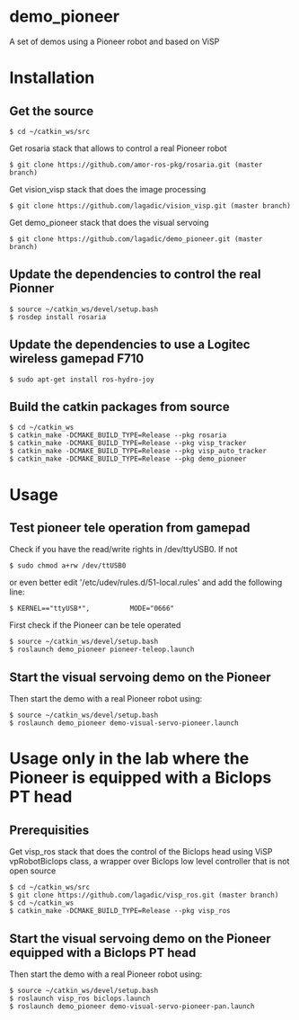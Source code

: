 demo_pioneer
============

A set of demos using a Pioneer robot and based on ViSP

# Installation

## Get the source

	$ cd ~/catkin_ws/src

Get rosaria stack that allows to control a real Pioneer robot

	$ git clone https://github.com/amor-ros-pkg/rosaria.git (master branch)

Get vision_visp stack that does the image processing

	$ git clone https://github.com/lagadic/vision_visp.git (master branch)

Get demo_pioneer stack that does the visual servoing

	$ git clone https://github.com/lagadic/demo_pioneer.git (master branch)

## Update the dependencies to control the real Pionner

	$ source ~/catkin_ws/devel/setup.bash
	$ rosdep install rosaria

## Update the dependencies to use a Logitec wireless gamepad F710

	$ sudo apt-get install ros-hydro-joy

## Build the catkin packages from source

	$ cd ~/catkin_ws
	$ catkin_make -DCMAKE_BUILD_TYPE=Release --pkg rosaria
	$ catkin_make -DCMAKE_BUILD_TYPE=Release --pkg visp_tracker
	$ catkin_make -DCMAKE_BUILD_TYPE=Release --pkg visp_auto_tracker
	$ catkin_make -DCMAKE_BUILD_TYPE=Release --pkg demo_pioneer

# Usage

## Test pioneer tele operation from gamepad

Check if you have the read/write rights in /dev/ttyUSB0. If not

	$ sudo chmod a+rw /dev/ttUSB0

or even better edit '/etc/udev/rules.d/51-local.rules' and add the following line:

	$ KERNEL=="ttyUSB*",          MODE="0666"

First check if the Pioneer can be tele operated

	$ source ~/catkin_ws/devel/setup.bash
	$ roslaunch demo_pioneer pioneer-teleop.launch

## Start the visual servoing demo on the Pioneer

Then start the demo with a real Pioneer robot using:

	$ source ~/catkin_ws/devel/setup.bash
	$ roslaunch demo_pioneer demo-visual-servo-pioneer.launch

# Usage only in the lab where the Pioneer is equipped with a Biclops PT head
 
## Prerequisities

Get visp_ros stack that does the control of the Biclops head using ViSP vpRobotBiclops class, a wrapper over Biclops low level controller that is not open source 

	$ cd ~/catkin_ws/src
	$ git clone https://github.com/lagadic/visp_ros.git (master branch)
	$ cd ~/catkin_ws
	$ catkin_make -DCMAKE_BUILD_TYPE=Release --pkg visp_ros

## Start the visual servoing demo on the Pioneer equipped with a Biclops PT head

Then start the demo with a real Pioneer robot using:

	$ source ~/catkin_ws/devel/setup.bash
	$ roslaunch visp_ros biclops.launch
	$ roslaunch demo_pioneer demo-visual-servo-pioneer-pan.launch



